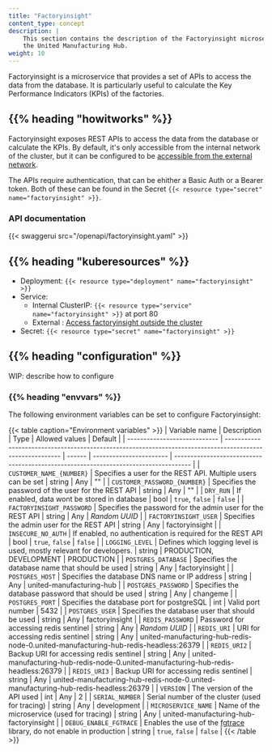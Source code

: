 ```yaml
---
title: "Factoryinsight"
content_type: concept
description: |
    This section contains the description of the Factoryinsight microservice of
    the United Manufacturing Hub.
weight: 10
---
```


<!-- overview -->

Factoryinsight is a microservice that provides a set of APIs to access the
data from the database. It is particularly useful to calculate the Key
Performance Indicators (KPIs) of the factories.

## {{% heading "howitworks" %}}

Factoryinsight exposes REST APIs to access the data from the database or calculate
the KPIs. By default, it's only accessible from the internal network of the
cluster, but it can be configured to be
[accessible from the external network](/docs/production-guides/administration/access-factoryinsight-outside-cluster/).

The APIs require authentication, that can be ehither a Basic Auth or a Bearer
token. Both of these can be found in the Secret `{{< resource type="secret" name="factoryinsight" >}}`.

### API documentation

{{< swaggerui src="/openapi/factoryinsight.yaml" >}}

<!-- body -->

## {{% heading "kuberesources" %}}

- Deployment: `{{< resource type="deployment" name="factoryinsight" >}}`
- Service:
  - Internal ClusterIP: `{{< resource type="service" name="factoryinsight" >}}` at
    port 80
  - External : [Access factoryinsight outside the cluster](/docs/production-guides/administration/access-factoryinsight-outside-cluster/)
- Secret: `{{< resource type="secret" name="factoryinsight" >}}`

## {{% heading "configuration" %}}

WIP: describe how to configure

### {{% heading "envvars" %}}

The following environment variables can be set to configure Factoryinsight:

{{< table caption="Environment variables" >}}
| Variable name                | Description                                                                                               | Type   | Allowed values          | Default                                                                             |
| ---------------------------- | --------------------------------------------------------------------------------------------------------- | ------ | ----------------------- | ----------------------------------------------------------------------------------- |
| `CUSTOMER_NAME_{NUMBER}`     | Specifies a user for the REST API. Multiple users can be set                                              | string | Any                     | ""                                                                                  |
| `CUSTOMER_PASSWORD_{NUMBER}` | Specifies the password of the user for the REST API                                                       | string | Any                     | ""                                                                                  |
| `DRY_RUN`                    | If enabled, data wont be stored in database                                                               | bool   | `true`, `false`         | `false`                                                                             |
| `FACTORYINSIGHT_PASSWORD`    | Specifies the password for the admin user for the REST API                                                | string | Any                     | _Random UUID_                                                                       |
| `FACTORYINSIGHT_USER`        | Specifies the admin user for the REST API                                                                 | string | Any                     | factoryinsight                                                                      |
| `INSECURE_NO_AUTH`           | If enabled, no authentication is required for the REST API                                                | bool   | `true`, `false`         | `false`                                                                             |
| `LOGGING_LEVEL`              | Defines which logging level is used, mostly relevant for developers.                                      | string | PRODUCTION, DEVELOPMENT | PRODUCTION                                                                          |
| `POSTGRES_DATABASE`          | Specifies the database name that should be used                                                           | string | Any                     | factoryinsight                                                                      |
| `POSTGRES_HOST`              | Specifies the database DNS name or IP address                                                             | string | Any                     | united-manufacturing-hub                                                            |
| `POSTGRES_PASSWORD`          | Specifies the database password that should be used                                                       | string | Any                     | changeme                                                                            |
| `POSTGRES_PORT`              | Specifies the database port for postgreSQL                                                                | int    | Valid port number       | 5432                                                                                |
| `POSTGRES_USER`              | Specifies the database user that should be used                                                           | string | Any                     | factoryinsight                                                                      |
| `REDIS_PASSWORD`             | Password for accessing redis sentinel                                                                     | string | Any                     | _Random UUID_                                                                       |
| `REDIS_URI`                  | URI for accessing redis sentinel                                                                          | string | Any                     | united-manufacturing-hub-redis-node-0.united-manufacturing-hub-redis-headless:26379 |
| `REDIS_URI2`                 | Backup URI for accessing redis sentinel                                                                   | string | Any                     | united-manufacturing-hub-redis-node-0.united-manufacturing-hub-redis-headless:26379 |
| `REDIS_URI3`                 | Backup URI for accessing redis sentinel                                                                   | string | Any                     | united-manufacturing-hub-redis-node-0.united-manufacturing-hub-redis-headless:26379 |
| `VERSION`                    | The version of the API used                                                                               | int    | Any                     | 2                                                                                   |
| `SERIAL_NUMBER`              | Serial number of the cluster (used for tracing)                                                           | string | Any                     | development                                                                         |
| `MICROSERVICE_NAME`          | Name of the microservice (used for tracing)                                                               | string | Any                     | united-manufacturing-hub-factoryinsight                                             |
| `DEBUG_ENABLE_FGTRACE`       | Enables the use of the [fgtrace](https://github.com/felixge/fgtrace) library, do not enable in production | string | `true`, `false`         | `false`                                                                             |
{{< /table >}}
